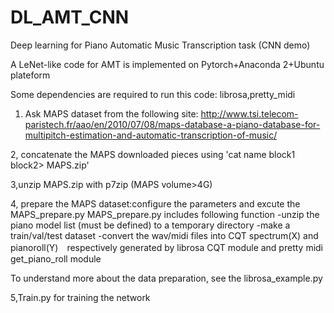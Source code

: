 # DL_AMT_CNN
Deep learning for Piano Automatic Music Transcription task (CNN demo)

A LeNet-like code for AMT is implemented on Pytorch+Anaconda 2+Ubuntu plateform

Some dependencies are required to run this code:  librosa,pretty_midi

1. Ask MAPS dataset from the following site:
<MAPS dataset> http://www.tsi.telecom-paristech.fr/aao/en/2010/07/08/maps-database-a-piano-database-for-multipitch-estimation-and-automatic-transcription-of-music/
  
2, concatenate the MAPS downloaded pieces using 'cat name block1 block2> MAPS.zip'

3,unzip MAPS.zip with p7zip (MAPS volume>4G)

4, prepare the MAPS dataset:configure the parameters and excute the MAPS_prepare.py
MAPS_prepare.py includes following function
-unzip the piano model list (must be defined) to a temporary directory
-make a train/val/test dataset
-convert the wav/midi files into CQT spectrum(X) and pianoroll(Y)　respectively generated by librosa CQT module and pretty midi get_piano_roll module
  
To understand more about the data preparation, see the librosa_example.py

5,Train.py for training the network 

